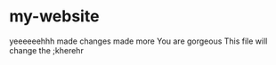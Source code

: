 # my-website
yeeeeeehhh
made changes
made more
You are gorgeous
This file will change the ;kherehr 
